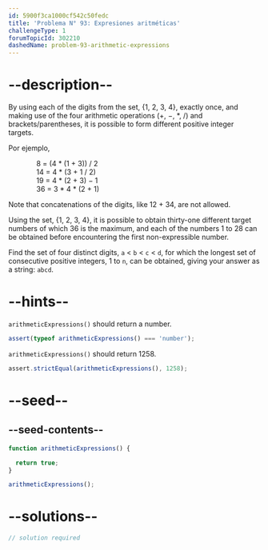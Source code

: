 ```yaml
---
id: 5900f3ca1000cf542c50fedc
title: 'Problema N° 93: Expresiones aritméticas'
challengeType: 1
forumTopicId: 302210
dashedName: problem-93-arithmetic-expressions
---
```


# --description--

By using each of the digits from the set, {1, 2, 3, 4}, exactly once, and making use of the four arithmetic operations (+, −, \*, /) and brackets/parentheses, it is possible to form different positive integer targets.

Por ejemplo,

<div style='margin-left: 4em;'>
  8 = (4 * (1 + 3)) / 2<br>
  14 = 4 * (3 + 1 / 2)<br>
  19 = 4 * (2 + 3) − 1<br>
  36 = 3 * 4 * (2 + 1)
</div>

Note that concatenations of the digits, like 12 + 34, are not allowed.

Using the set, {1, 2, 3, 4}, it is possible to obtain thirty-one different target numbers of which 36 is the maximum, and each of the numbers 1 to 28 can be obtained before encountering the first non-expressible number.

Find the set of four distinct digits, `a` &lt; `b` &lt; `c` &lt; `d`, for which the longest set of consecutive positive integers, 1 to `n`, can be obtained, giving your answer as a string: `abcd`.

# --hints--

`arithmeticExpressions()` should return a number.

```js
assert(typeof arithmeticExpressions() === 'number');
```

`arithmeticExpressions()` should return 1258.

```js
assert.strictEqual(arithmeticExpressions(), 1258);
```

# --seed--

## --seed-contents--

```js
function arithmeticExpressions() {

  return true;
}

arithmeticExpressions();
```

# --solutions--

```js
// solution required
```
